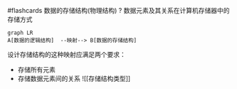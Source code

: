 #flashcards  数据的存储结构(物理结构)
?
数据元素及其关系在计算机存储器中的存储方式
```mermaid 
graph LR
A[数据的逻辑结构]  --映射--> B[数据的存储结构]
```
  设计存储结构的这种映射应满足两个要求：
  - 存储所有元素
  - 存储数据元素间的关系
  ![[存储结构类型]]
  
